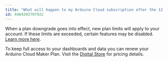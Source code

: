 ```yaml
---
title: "What will happen to my Arduino Cloud subscription after the 12 months trial period?"
id: 4404393707922
---
```


When a plan downgrade goes into effect, new plan limits will apply to your account. If these limits are exceeded, certain features may be disabled. [Learn more here](https://support.arduino.cc/hc/en-us/articles/4401874212370).

To keep full access to your dashboards and data you can renew your Arduino Cloud Maker Plan. Visit the [Digital Store](https://www.arduino.cc/cloud/plans) for pricing details.
